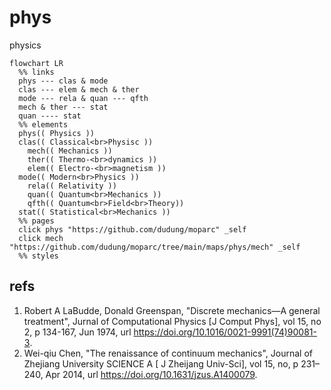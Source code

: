 # phys
physics

```mermaid
flowchart LR
  %% links
  phys --- clas & mode
  clas --- elem & mech & ther
  mode --- rela & quan --- qfth
  mech & ther --- stat
  quan ---- stat
  %% elements
  phys(( Physics ))
  clas(( Classical<br>Physisc ))
    mech(( Mechanics ))
    ther(( Thermo-<br>dynamics ))
    elem(( Electro-<br>magnetism ))
  mode(( Modern<br>Physics ))
    rela(( Relativity ))
    quan(( Quantum<br>Mechanics ))
    qfth(( Quantum<br>Field<br>Theory))
  stat(( Statistical<br>Mechanics ))
  %% pages
  click phys "https://github.com/dudung/moparc" _self
  click mech "https://github.com/dudung/moparc/tree/main/maps/phys/mech" _self
  %% styles
```

## refs
1. Robert A LaBudde, Donald Greenspan, "Discrete mechanics—A general treatment", Jurnal of Computational Physics [J Comput Phys], vol 15, no 2, p 134-167, Jun 1974, url <https://doi.org/10.1016/0021-9991(74)90081-3>.
2. Wei-qiu Chen, "The renaissance of continuum mechanics", Journal of Zhejiang University SCIENCE A [ J Zheijang Univ-Sci],  vol 15, no, p 231–240,  Apr 2014, url <https://doi.org/10.1631/jzus.A1400079>.